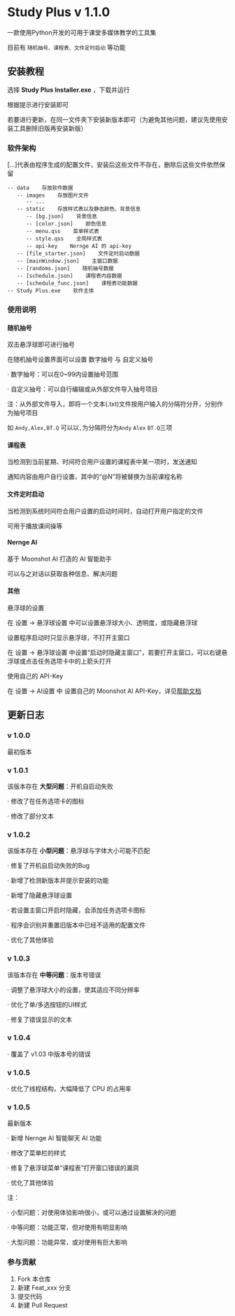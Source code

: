 # Study Plus v 1.1.0

一款使用Python开发的可用于课堂多媒体教学的工具集

目前有 `随机抽号、课程表、文件定时启动` 等功能

## 安装教程

选择 **Study Plus Installer.exe** ，下载并运行

根据提示进行安装即可

若要进行更新，在同一文件夹下安装新版本即可（为避免其他问题，建议先使用安装工具删除旧版再安装新版）

### 软件架构

[...]代表由程序生成的配置文件，安装后这些文件不存在，删除后这些文件依然保留

```
-- data    存放软件数据
   -- images    存放图片文件
      -- ...
   -- static    存放样式表以及静态颜色、背景信息
      -- [bg.json]    背景信息
      -- [color.json]    颜色信息
      -- menu.qss    菜单样式表
      -- style.qss    全局样式表
      -- api-key    Nernge AI 的 api-key
   -- [file_starter.json]    文件定时启动数据
   -- [mainWindow.json]    主窗口数据
   -- [randoms.json]    随机抽号数据
   -- [schedule.json]    课程表内容数据
   -- [schedule_func.json]    课程表功能数据
-- Study Plus.exe    软件主体
```

### 使用说明

#### 随机抽号

双击悬浮球即可进行抽号

在随机抽号设置界面可以设置 数字抽号 与 自定义抽号

· 数字抽号：可以在0~99内设置抽号范围

· 自定义抽号：可以自行编辑或从外部文件导入抽号项目

注：从外部文件导入，即将一个文本(.txt)文件按用户输入的分隔符分开，分别作为抽号项目

如 `Andy,Alex,BT.Q` 可以以`,`为分隔符分为`Andy` `Alex` `BT.Q`三项

#### 课程表

当检测到当前星期、时间符合用户设置的课程表中某一项时，发送通知

通知内容由用户自行设置，其中的“@N”将被替换为当前课程名称

#### 文件定时启动

当检测到系统时间符合用户设置的启动时间时，自动打开用户指定的文件

可用于播放课间操等

#### Nernge AI

基于 Moonshot AI 打造的 AI 智能助手

可以与之对话以获取各种信息、解决问题

#### 其他

悬浮球的设置

在 设置 -> 悬浮球设置 中可以设置悬浮球大小、透明度，或隐藏悬浮球

设置程序启动时只显示悬浮球，不打开主窗口

在 设置 -> 悬浮球设置 中设置“启动时隐藏主窗口”，若要打开主窗口，可以右键悬浮球或点击任务选项卡中的上箭头打开

使用自己的 API-Key

在 设置 -> AI设置 中 设置自己的 Moonshot AI API-Key，详见[帮助文档](https://gitee.com/Nernge/studyplus/blob/master/Help.md)

## 更新日志

### v 1.0.0
最初版本

### v 1.0.1
该版本存在 **大型问题**：开机自启动失败

· 修改了在任务选项卡的图标

· 修改了部分文本

### v 1.0.2
该版本存在 **小型问题**：悬浮球与字体大小可能不匹配

· 修复了开机自启动失败的Bug

· 新增了检测新版本并提示安装的功能

· 新增了隐藏悬浮球设置

· 若设置主窗口开启时隐藏，会添加任务选项卡图标

· 程序会识别并重置旧版本中已经不适用的配置文件

· 优化了其他体验

### v 1.0.3
该版本存在 **中等问题**：版本号错误

· 调整了悬浮球大小的设置，使其适应不同分辨率

· 优化了单/多选按钮的UI样式

· 修复了错误显示的文本

### v 1.0.4

· 覆盖了 v1.03 中版本号的错误

### v 1.0.5

· 优化了线程结构，大幅降低了 CPU 的占用率

### v 1.0.5
最新版本

· 新增 Nernge AI 智能聊天 AI 功能

· 修改了菜单栏的样式

· 修复了悬浮球菜单“课程表”打开窗口错误的漏洞

· 优化了其他体验

注：

· 小型问题：对使用体验影响很小，或可以通过设置解决的问题

· 中等问题：功能正常，但对使用有明显影响

· 大型问题：功能异常，或对使用有巨大影响

### 参与贡献

1. Fork 本仓库
2. 新建 Feat_xxx 分支
3. 提交代码
4. 新建 Pull Request